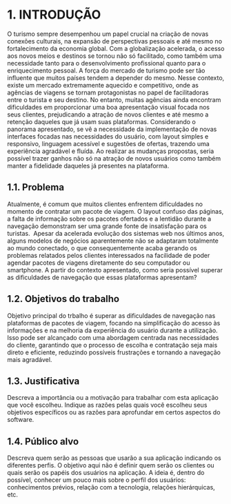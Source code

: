# 1. INTRODUÇÃO

O turismo sempre desempenhou um papel crucial na criação de novas conexões culturais, na expansão de perspectivas pessoais e até mesmo no fortalecimento da economia global. Com a globalização acelerada, o acesso aos novos meios e destinos se tornou não só facilitado, como também uma necessidade tanto para o desenvolvimento profissional quanto para o enriquecimento pessoal. 
A força do mercado de turismo pode ser tão influente que muitos países tendem a depender do mesmo. Nesse contexto, existe um mercado extremamente aquecido e competitivo, onde as agências de viagens se tornam protagonistas no papel de facilitadoras entre o turista e seu destino. No entanto, muitas agências ainda encontram dificuldades em proporcionar uma boa apresentação visual focada nos seus clientes, prejudicando a atração de novos clientes e até mesmo a retenção daqueles que já usam suas plataformas.
Considerando o panorama apresentado, se vê a necessidade da implementação de novas interfaces focadas nas necessidades do usuário, com layout simples e responsivo, linguagem acessível e sugestões de ofertas, trazendo uma experiência agradável e fluída. Ao realizar as mudanças propostas, seria possível trazer ganhos não só na atração de novos usuários como também manter a fidelidade daqueles já presentes na plataforma.

## 1.1. Problema

Atualmente, é comum que muitos clientes enfrentem dificuldades no momento de contratar um pacote de viagem. O layout confuso das páginas, a falta de informação sobre os pacotes ofertados e a lentidão durante a navegação demonstram ser uma grande fonte de insatisfação para os turistas. 
Apesar da acelerada evolução dos sistemas web nos últimos anos, alguns modelos de negócios aparentemente não se adaptaram totalmente ao mundo conectado, o que consequentemente acaba gerando os problemas relatados pelos clientes interessados na facilidade de poder agendar pacotes de viagens diretamente do seu computador ou smartphone. A partir do contexto apresentado, como seria possível superar as dificuldades de navegação que essas plataformas apresentam?

## 1.2. Objetivos do trabalho

Objetivo principal do trbalho é superar as dificuldades de navegação nas plataformas de pacotes de viagem, focando na simplificação do acesso às informações e na melhoria da experiência do usuário durante a utilização. Isso pode ser alcançado com uma abordagem centrada nas necessidades do cliente, garantindo que o processo de escolha e contratação seja mais direto e eficiente, reduzindo possíveis frustrações e tornando a navegação mais agradável.
## 1.3. Justificativa

Descreva a importância ou a motivação para trabalhar com esta aplicação que você escolheu. Indique as razões pelas quais você escolheu seus objetivos específicos ou as razões para aprofundar em certos aspectos do software.

## 1.4. Público alvo

Descreva quem serão as pessoas que usarão a sua aplicação indicando os diferentes perfis. O objetivo aqui não é definir quem serão os clientes ou quais serão os papéis dos usuários na aplicação. A ideia é, dentro do possível, conhecer um pouco mais sobre o perfil dos usuários: conhecimentos prévios, relação com a tecnologia, relações hierárquicas, etc.
